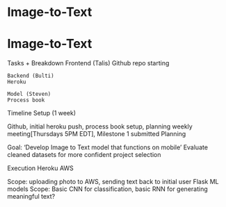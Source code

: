 # Image-to-Text
# Image-to-Text

Tasks + Breakdown
    Frontend (Talis)
    Github repo starting

    Backend (Bulti)
    Heroku

    Model (Steven)
    Process book
Timeline
Setup (1 week)

Github, initial heroku push, process book setup, planning weekly meeting[Thursdays 5PM EDT], Milestone 1 submitted
Planning

Goal: ‘Develop Image to Text model that functions on mobile’
Evaluate cleaned datasets for more confident project selection

Execution
Heroku
AWS

Scope: uploading photo to AWS, sending text back to initial user
Flask
ML models
Scope: Basic CNN for classification, basic RNN for generating meaningful text?


